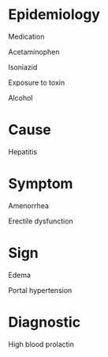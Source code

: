 # Epidemiology

Medication

Acetaminophen

Isoniazid

Exposure to toxin

Alcohol

# Cause

Hepatitis

# Symptom

Amenorrhea

Erectile dysfunction

# Sign

Edema

Portal hypertension

# Diagnostic

High blood prolactin
